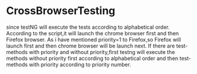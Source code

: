 # CrossBrowserTesting
since testNG will execute the tests according to alphabetical order.
According to the script,it will launch the chrome browser first and then Firefox browser.
As i have mentioned priority=1 to Firefox,so Firefox will launch first and then chrome browser will be launch next.
If there are test-methods with priority and without priority,first testng will execute the methods without priority first according to alphabetical order and then test-methods with priority according to priority number.
